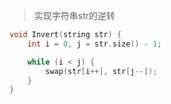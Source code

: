 > 实现字符串str的逆转

```cpp
void Invert(string str) {
    int i = 0, j = str.size() - 1;

    while (i < j) {
        swap(str[i++], str[j--]);
    }
}

```